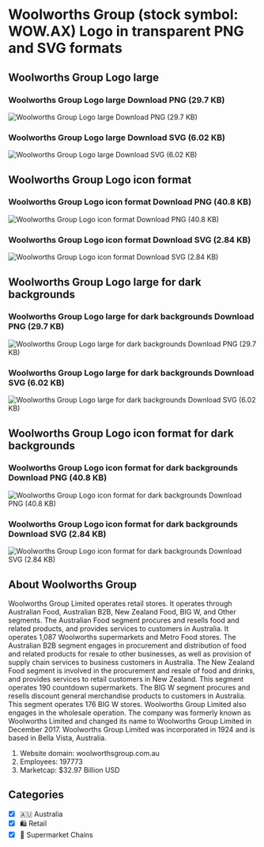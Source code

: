 # Woolworths Group (stock symbol: WOW.AX) Logo in transparent PNG and SVG formats

## Woolworths Group Logo large

### Woolworths Group Logo large Download PNG (29.7 KB)

![Woolworths Group Logo large Download PNG (29.7 KB)](/img/orig/WOW.AX_BIG-33618261.png)

### Woolworths Group Logo large Download SVG (6.02 KB)

![Woolworths Group Logo large Download SVG (6.02 KB)](/img/orig/WOW.AX_BIG-aa70dbe3.svg)

## Woolworths Group Logo icon format

### Woolworths Group Logo icon format Download PNG (40.8 KB)

![Woolworths Group Logo icon format Download PNG (40.8 KB)](/img/orig/WOW.AX-15439a47.png)

### Woolworths Group Logo icon format Download SVG (2.84 KB)

![Woolworths Group Logo icon format Download SVG (2.84 KB)](/img/orig/WOW.AX-52b312d4.svg)

## Woolworths Group Logo large for dark backgrounds

### Woolworths Group Logo large for dark backgrounds Download PNG (29.7 KB)

![Woolworths Group Logo large for dark backgrounds Download PNG (29.7 KB)](/img/orig/WOW.AX_BIG.D-5a3ca1cd.png)

### Woolworths Group Logo large for dark backgrounds Download SVG (6.02 KB)

![Woolworths Group Logo large for dark backgrounds Download SVG (6.02 KB)](/img/orig/WOW.AX_BIG.D-a60d30cd.svg)

## Woolworths Group Logo icon format for dark backgrounds

### Woolworths Group Logo icon format for dark backgrounds Download PNG (40.8 KB)

![Woolworths Group Logo icon format for dark backgrounds Download PNG (40.8 KB)](/img/orig/WOW.AX.D-e7bd77a1.png)

### Woolworths Group Logo icon format for dark backgrounds Download SVG (2.84 KB)

![Woolworths Group Logo icon format for dark backgrounds Download SVG (2.84 KB)](/img/orig/WOW.AX.D-a227486d.svg)

## About Woolworths Group

Woolworths Group Limited operates retail stores. It operates through Australian Food, Australian B2B, New Zealand Food, BIG W, and Other segments. The Australian Food segment procures and resells food and related products, and provides services to customers in Australia. It operates 1,087 Woolworths supermarkets and Metro Food stores. The Australian B2B segment engages in procurement and distribution of food and related products for resale to other businesses, as well as provision of supply chain services to business customers in Australia. The New Zealand Food segment is involved in the procurement and resale of food and drinks, and provides services to retail customers in New Zealand. This segment operates 190 countdown supermarkets. The BIG W segment procures and resells discount general merchandise products to customers in Australia. This segment operates 176 BIG W stores. Woolworths Group Limited also engages in the wholesale operation. The company was formerly known as Woolworths Limited and changed its name to Woolworths Group Limited in December 2017. Woolworths Group Limited was incorporated in 1924 and is based in Bella Vista, Australia.

1. Website domain: woolworthsgroup.com.au
2. Employees: 197773
3. Marketcap: $32.97 Billion USD


## Categories
- [x] 🇦🇺 Australia
- [x] 🛍️ Retail
- [x] 🛒 Supermarket Chains

